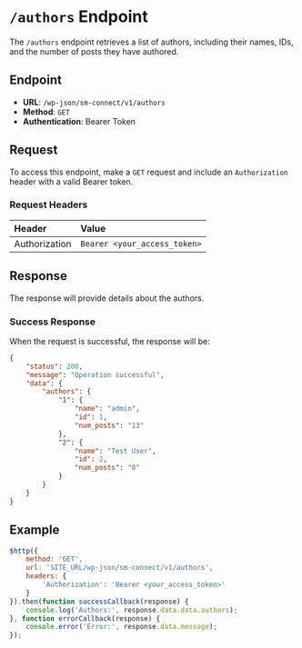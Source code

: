 # `/authors` Endpoint

The `/authors` endpoint retrieves a list of authors, including their names, IDs, and the number of posts they have authored.

## Endpoint

- **URL**: `/wp-json/sm-connect/v1/authors`
- **Method**: `GET`
- **Authentication**: Bearer Token

## Request

To access this endpoint, make a `GET` request and include an `Authorization` header with a valid Bearer token.

### Request Headers

| Header           | Value                                          | 
|:-----------------|:-----------------------------------------------| 
| Authorization    | `Bearer <your_access_token>`                   | 

## Response

The response will provide details about the authors.

### Success Response

When the request is successful, the response will be:
```json
{
    "status": 200,
    "message": "Operation successful",
    "data": {
        "authors": {
            "1": {
                "name": "admin",
                "id": 1,
                "num_posts": "13"
            },
            "2": {
                "name": "Test User",
                "id": 2,
                "num_posts": "0"
            }
        }
    }
}
```

## Example

```javascript
$http({
    method: 'GET',
    url: 'SITE_URL/wp-json/sm-connect/v1/authors',
    headers: {
        'Authorization': 'Bearer <your_access_token>'
    }
}).then(function successCallback(response) {
    console.log('Authors:', response.data.data.authors);
}, function errorCallback(response) {
    console.error('Error:', response.data.message);
});
```